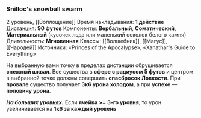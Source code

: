 ### Snilloc's snowball swarm

2 уровень, [[Воплощение]]
Время накладывания: **1 действие**
Дистанция: **90 футов**
Компоненты: **Вербальный**, **Соматический**, **Материальный** (кусочек льда или маленький осколок белого камня)
Длительность: **Мгновенная**
Классы: [[Волшебник]], [[Магус]], [[Чародей]]
Источники: «Princes of the Apocalypse», «Xanathar's Guide to Everything»

На выбранную вами точку в пределах дистанции обрушивается **снежный шквал**. Все существа в **сфере с радиусом 5 футов** и центром в выбранной точке должны совершить **спасбросок Ловкости**. При **провале** существо получает **3к6 урона холодом**, а при **успехе** — **половину урона**.

**_На больших уровнях._** Если **ячейка >= 3-го уровня**, то урон увеличивается на **1к6 за каждый уровень**
